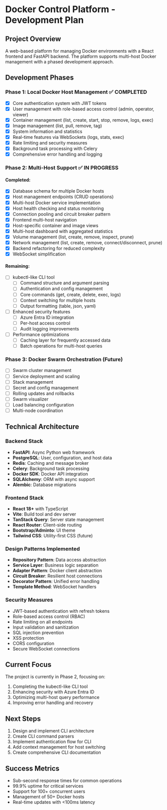 # Docker Control Platform - Development Plan

## Project Overview
A web-based platform for managing Docker environments with a React frontend and FastAPI backend. The platform supports multi-host Docker management with a phased development approach.

## Development Phases

### Phase 1: Local Docker Host Management ✅ COMPLETED
- [x] Core authentication system with JWT tokens
- [x] User management with role-based access control (admin, operator, viewer)
- [x] Container management (list, create, start, stop, remove, logs, exec)
- [x] Image management (list, pull, remove, tag)
- [x] System information and statistics
- [x] Real-time features via WebSockets (logs, stats, exec)
- [x] Rate limiting and security measures
- [x] Background task processing with Celery
- [x] Comprehensive error handling and logging

### Phase 2: Multi-Host Support ✅ IN PROGRESS
#### Completed:
- [x] Database schema for multiple Docker hosts
- [x] Host management endpoints (CRUD operations)
- [x] Multi-host Docker service implementation
- [x] Host health checking and status monitoring
- [x] Connection pooling and circuit breaker pattern
- [x] Frontend multi-host navigation
- [x] Host-specific container and image views
- [x] Multi-host dashboard with aggregated statistics
- [x] Volume management (list, create, remove, inspect, prune)
- [x] Network management (list, create, remove, connect/disconnect, prune)
- [x] Backend refactoring for reduced complexity
- [x] WebSocket simplification

#### Remaining:
- [ ] kubectl-like CLI tool
  - [ ] Command structure and argument parsing
  - [ ] Authentication and config management
  - [ ] Core commands (get, create, delete, exec, logs)
  - [ ] Context switching for multiple hosts
  - [ ] Output formatting (table, json, yaml)
- [ ] Enhanced security features
  - [ ] Azure Entra ID integration
  - [ ] Per-host access control
  - [ ] Audit logging improvements
- [ ] Performance optimizations
  - [ ] Caching layer for frequently accessed data
  - [ ] Batch operations for multi-host queries

### Phase 3: Docker Swarm Orchestration (Future)
- [ ] Swarm cluster management
- [ ] Service deployment and scaling
- [ ] Stack management
- [ ] Secret and config management
- [ ] Rolling updates and rollbacks
- [ ] Swarm visualizer
- [ ] Load balancing configuration
- [ ] Multi-node coordination

## Technical Architecture

### Backend Stack
- **FastAPI**: Async Python web framework
- **PostgreSQL**: User, configuration, and host data
- **Redis**: Caching and message broker
- **Celery**: Background task processing
- **Docker SDK**: Docker API integration
- **SQLAlchemy**: ORM with async support
- **Alembic**: Database migrations

### Frontend Stack
- **React 18+** with TypeScript
- **Vite**: Build tool and dev server
- **TanStack Query**: Server state management
- **React Router**: Client-side routing
- **Bootstrap/Adminto**: UI theme
- **Tailwind CSS**: Utility-first CSS (future)

### Design Patterns Implemented
- **Repository Pattern**: Data access abstraction
- **Service Layer**: Business logic separation
- **Adapter Pattern**: Docker client abstraction
- **Circuit Breaker**: Resilient host connections
- **Decorator Pattern**: Unified error handling
- **Template Method**: WebSocket handlers

### Security Measures
- JWT-based authentication with refresh tokens
- Role-based access control (RBAC)
- Rate limiting on all endpoints
- Input validation and sanitization
- SQL injection prevention
- XSS protection
- CORS configuration
- Secure WebSocket connections

## Current Focus
The project is currently in Phase 2, focusing on:
1. Completing the kubectl-like CLI tool
2. Enhancing security with Azure Entra ID
3. Optimizing multi-host query performance
4. Improving error handling and recovery

## Next Steps
1. Design and implement CLI architecture
2. Create CLI command parsers
3. Implement authentication flow for CLI
4. Add context management for host switching
5. Create comprehensive CLI documentation

## Success Metrics
- Sub-second response times for common operations
- 99.9% uptime for critical services
- Support for 100+ concurrent users
- Management of 50+ Docker hosts
- Real-time updates with <100ms latency